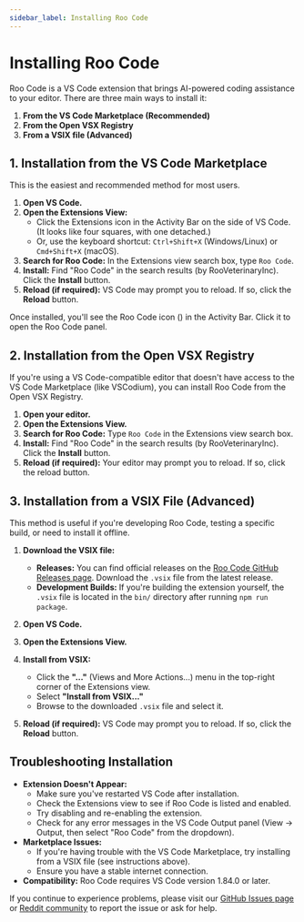 ```yaml
---
sidebar_label: Installing Roo Code
---
```


# Installing Roo Code

Roo Code is a VS Code extension that brings AI-powered coding assistance to your editor.  There are three main ways to install it:

1.  **From the VS Code Marketplace (Recommended)**
2.  **From the Open VSX Registry**
3.  **From a VSIX file (Advanced)**

## 1. Installation from the VS Code Marketplace

This is the easiest and recommended method for most users.

1.  **Open VS Code.**
2.  **Open the Extensions View:**
    *   Click the Extensions icon in the Activity Bar on the side of VS Code.  (It looks like four squares, with one detached.)
    *   Or, use the keyboard shortcut: `Ctrl+Shift+X` (Windows/Linux) or `Cmd+Shift+X` (macOS).
3.  **Search for Roo Code:** In the Extensions view search box, type `Roo Code`.
4.  **Install:** Find "Roo Code" in the search results (by RooVeterinaryInc). Click the **Install** button.
5.  **Reload (if required):**  VS Code may prompt you to reload.  If so, click the **Reload** button.

Once installed, you'll see the Roo Code icon (<Codicon name="rocket" />) in the Activity Bar.  Click it to open the Roo Code panel.

## 2. Installation from the Open VSX Registry

If you're using a VS Code-compatible editor that doesn't have access to the VS Code Marketplace (like VSCodium), you can install Roo Code from the Open VSX Registry.

1.  **Open your editor.**
2.  **Open the Extensions View.**
3.  **Search for Roo Code:** Type `Roo Code` in the Extensions view search box.
4.  **Install:** Find "Roo Code" in the search results (by RooVeterinaryInc). Click the **Install** button.
5.  **Reload (if required):** Your editor may prompt you to reload. If so, click the reload button.

## 3. Installation from a VSIX File (Advanced)

This method is useful if you're developing Roo Code, testing a specific build, or need to install it offline.

1.  **Download the VSIX file:**
    *   **Releases:**  You can find official releases on the [Roo Code GitHub Releases page](https://github.com/RooVetGit/Roo-Code/releases).  Download the `.vsix` file from the latest release.
    *   **Development Builds:** If you're building the extension yourself, the `.vsix` file is located in the `bin/` directory after running `npm run package`.

2.  **Open VS Code.**
3.  **Open the Extensions View.**
4.  **Install from VSIX:**
    *   Click the **"..."** (Views and More Actions...) menu in the top-right corner of the Extensions view.
    *   Select **"Install from VSIX..."**
    *   Browse to the downloaded `.vsix` file and select it.
5.  **Reload (if required):**  VS Code may prompt you to reload.  If so, click the **Reload** button.

## Troubleshooting Installation

*   **Extension Doesn't Appear:**
    *   Make sure you've restarted VS Code after installation.
    *   Check the Extensions view to see if Roo Code is listed and enabled.
    *   Try disabling and re-enabling the extension.
    *   Check for any error messages in the VS Code Output panel (View -> Output, then select "Roo Code" from the dropdown).
*   **Marketplace Issues:**
    *   If you're having trouble with the VS Code Marketplace, try installing from a VSIX file (see instructions above).
    *   Ensure you have a stable internet connection.
* **Compatibility:** Roo Code requires VS Code version 1.84.0 or later.

If you continue to experience problems, please visit our [GitHub Issues page](https://github.com/RooVetGit/Roo-Code/issues) or [Reddit community](https://www.reddit.com/r/RooCode) to report the issue or ask for help.